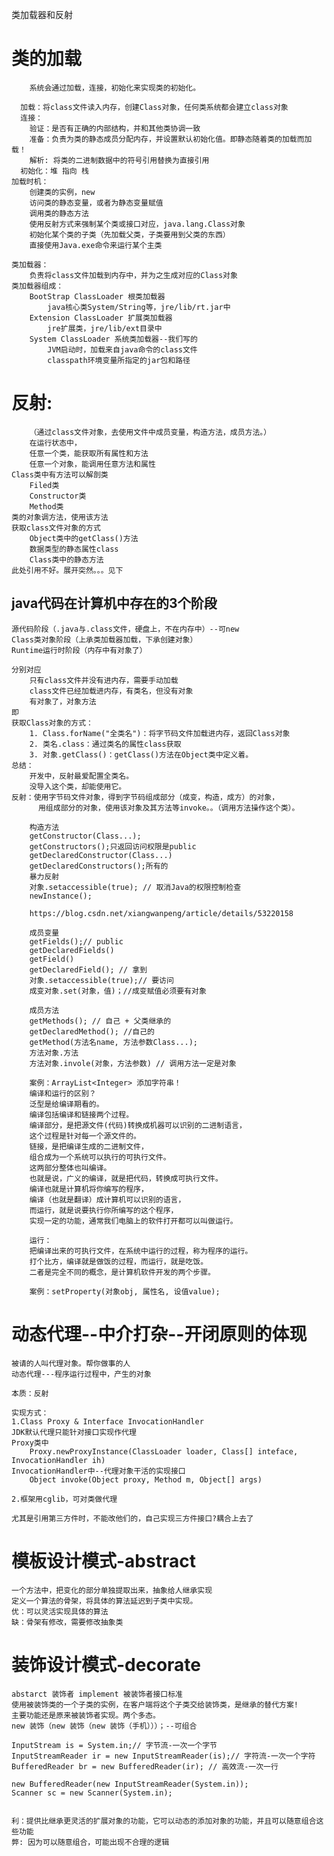 类加载器和反射
#   类的加载
        系统会通过加载，连接，初始化来实现类的初始化。
        
      加载：将class文件读入内存，创建Class对象，任何类系统都会建立class对象
      连接：
        验证：是否有正确的内部结构，并和其他类协调一致
        准备：负责为类的静态成员分配内存，并设置默认初始化值。即静态随着类的加载而加载！
        解析: 将类的二进制数据中的符号引用替换为直接引用
      初始化：堆 指向 栈
    加载时机：
        创建类的实例，new
        访问类的静态变量，或者为静态变量赋值
        调用类的静态方法
        使用反射方式来强制某个类或接口对应，java.lang.Class对象
        初始化某个类的子类（先加载父类，子类要用到父类的东西）
        直接使用Java.exe命令来运行某个主类    
    
    类加载器：
        负责将class文件加载到内存中，并为之生成对应的Class对象
    类加载器组成：
        BootStrap ClassLoader 根类加载器
            java核心类System/String等，jre/lib/rt.jar中
        Extension ClassLoader 扩展类加载器
            jre扩展类，jre/lib/ext目录中
        System ClassLoader 系统类加载器--我们写的
            JVM启动时，加载来自java命令的class文件
            classpath环境变量所指定的jar包和路径
#   反射:
        （通过class文件对象，去使用文件中成员变量，构造方法，成员方法。）
        在运行状态中，
        任意一个类，能获取所有属性和方法
        任意一个对象，能调用任意方法和属性
    Class类中有方法可以解剖类 
        Filed类
        Constructor类
        Method类
    类的对象调方法，使用该方法
    获取class文件对象的方式
        Object类中的getClass()方法
        数据类型的静态属性class
        Class类中的静态方法
    此处引用不好。展开突然。。。见下
        
##  java代码在计算机中存在的3个阶段

    源代码阶段（.java与.class文件，硬盘上，不在内存中）--可new
    Class类对象阶段（上承类加载器加载，下承创建对象）
    Runtime运行时阶段（内存中有对象了）
    
    分别对应
        只有class文件并没有进内存，需要手动加载
        class文件已经加载进内存，有类名，但没有对象
        有对象了，对象方法
    即        
    获取Class对象的方式：
        1. Class.forName("全类名")：将字节码文件加载进内存，返回Class对象
        2. 类名.class：通过类名的属性class获取
        3. 对象.getClass()：getClass()方法在Object类中定义着。
    总结：
        开发中，反射最爱配置全类名。
        没导入这个类，却能使用它。
    反射：使用字节码文件对象，得到字节码组成部分（成变，构造，成方）的对象，
          用组成部分的对象，使用该对象及其方法等invoke。。（调用方法操作这个类）。 
        
        构造方法     
        getConstructor(Class...); 
        getConstructors();只返回访问权限是public
        getDeclaredConstructor(Class...)
        getDeclaredConstructors();所有的
        暴力反射
        对象.setaccessible(true); // 取消Java的权限控制检查
        newInstance();
        
        https://blog.csdn.net/xiangwanpeng/article/details/53220158
        
        成员变量
        getFields();// public
        getDeclaredFields()
        getField()
        getDeclaredField(); // 拿到
        对象.setaccessible(true);// 要访问
        成变对象.set(对象，值)；//成变赋值必须要有对象
        
        成员方法
        getMethods(); // 自己 + 父类继承的
        getDeclaredMethod(); //自己的
        getMethod(方法名name, 方法参数Class...);
        方法对象.方法
        方法对象.invole(对象，方法参数) // 调用方法一定是对象

        案例：ArrayList<Integer> 添加字符串！
        编译和运行的区别？
        泛型是给编译期看的。
        编译包括编译和链接两个过程。
        编译部分，是把源文件(代码)转换成机器可以识别的二进制语言，
        这个过程是针对每一个源文件的。
        链接，是把编译生成的二进制文件，
        组合成为一个系统可以执行的可执行文件。
        这两部分整体也叫编译。
        也就是说，广义的编译，就是把代码，转换成可执行文件。
        编译也就是计算机将你编写的程序，
        编译（也就是翻译）成计算机可以识别的语言，
        而运行，就是说要执行你所编写的这个程序，
        实现一定的功能，通常我们电脑上的软件打开都可以叫做运行。
        
        运行：
        把编译出来的可执行文件，在系统中运行的过程，称为程序的运行。
        打个比方，编译就是做饭的过程，而运行，就是吃饭。
        二者是完全不同的概念，是计算机软件开发的两个步骤。
        
        案例：setProperty(对象obj, 属性名, 设值value);
        
        
#   动态代理--中介打杂--开闭原则的体现
    被请的人叫代理对象。帮你做事的人
    动态代理---程序运行过程中，产生的对象
    
    本质：反射
    
    实现方式：
    1.Class Proxy & Interface InvocationHandler
    JDK默认代理只能针对接口实现作代理
    Proxy类中
        Proxy.newProxyInstance(ClassLoader loader, Class[] inteface, InvocationHandler ih)
    InvocationHandler中--代理对象干活的实现接口
        Object invoke(Object proxy, Method m, Object[] args)
        
    2.框架用cglib，可对类做代理
    
    尤其是引用第三方件时，不能改他们的，自己实现三方件接口?耦合上去了
    
    
    
#   模板设计模式-abstract
    一个方法中，把变化的部分单独提取出来，抽象给人继承实现
    定义一个算法的骨架，将具体的算法延迟到子类中实现。
    优：可以灵活实现具体的算法
    缺：骨架有修改，需要修改抽象类

#   装饰设计模式-decorate
    abstarct 装饰者 implement 被装饰者接口标准
    使用被装饰类的一个子类的实例，在客户端将这个子类交给装饰类，是继承的替代方案!
    主要功能还是原来被装饰者实现。两个多态。
    new 装饰（new 装饰（new 装饰（手机）））；--可组合
    
    InputStream is = System.in;// 字节流-一次一个字节
    InputStreamReader ir = new InputStreamReader(is);// 字符流-一次一个字符
    BufferedReader br = new BufferedReader(ir); // 高效流-一次一行
    
    new BufferedReader(new InputStreamReader(System.in));
    Scanner sc = new Scanner(System.in);
    
    
    利：提供比继承更灵活的扩展对象的功能，它可以动态的添加对象的功能，并且可以随意组合这些功能
    弊: 因为可以随意组合，可能出现不合理的逻辑
    
    